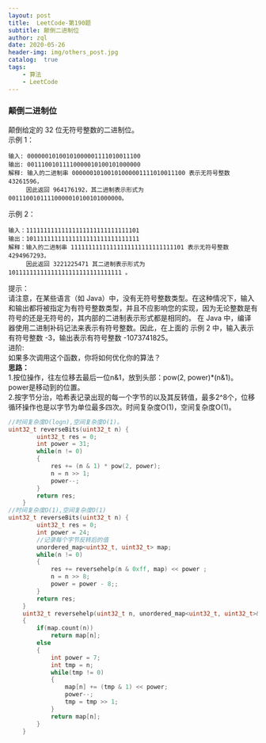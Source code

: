 ```yaml
---
layout: post
title:  LeetCode-第190题
subtitle: 颠倒二进制位
author: zql
date: 2020-05-26
header-img: img/others_post.jpg
catalog:  true
tags:
    - 算法
    - LeetCode
---
```

### 颠倒二进制位  
颠倒给定的 32 位无符号整数的二进制位。  
示例 1：  
```
输入: 00000010100101000001111010011100
输出: 00111001011110000010100101000000
解释: 输入的二进制串 00000010100101000001111010011100 表示无符号整数 43261596，
     因此返回 964176192，其二进制表示形式为 00111001011110000010100101000000。
```
示例 2：  
```
输入：11111111111111111111111111111101
输出：10111111111111111111111111111111
解释：输入的二进制串 11111111111111111111111111111101 表示无符号整数 4294967293，
     因此返回 3221225471 其二进制表示形式为 10111111111111111111111111111111 。
```
提示：  
请注意，在某些语言（如 Java）中，没有无符号整数类型。在这种情况下，输入和输出都将被指定为有符号整数类型，并且不应影响您的实现，因为无论整数是有符号的还是无符号的，其内部的二进制表示形式都是相同的。
在 Java 中，编译器使用二进制补码记法来表示有符号整数。因此，在上面的 示例 2 中，输入表示有符号整数 -3，输出表示有符号整数 -1073741825。  
进阶:  
如果多次调用这个函数，你将如何优化你的算法？  
**思路：**  
1.按位操作，往左位移去最后一位n&1，放到头部：pow(2, power)*(n&1)。power是移动到的位置。  
2.按字节分治，哈希表记录出现的每一个字节的以及其反转值，最多2^8个，位移循环操作也是以字节为单位最多四次。时间复杂度O(1)，空间复杂度O(1)。  
```c++
//时间复杂度O(logn),空间复杂度O(1)。 
uint32_t reverseBits(uint32_t n) {
        uint32_t res = 0;
        int power = 31;
        while(n != 0)
        {
            res += (n & 1) * pow(2, power);
            n = n >> 1;
            power--; 
        }
        return res;
    }
//时间复杂度O(1),空间复杂度O(1)
uint32_t reverseBits(uint32_t n) {
        uint32_t res = 0;
        int power = 24;
        //记录每个字节反转后的值
        unordered_map<uint32_t, uint32_t> map;
        while(n != 0)
        {
            res += reversehelp(n & 0xff, map) << power ;
            n = n >> 8;
            power = power - 8;; 
        }
        return res;
    }
    uint32_t reversehelp(uint32_t n, unordered_map<uint32_t, uint32_t>& map)
    {
        if(map.count(n))
            return map[n];
        else
        {
            int power = 7;
            int tmp = n;
            while(tmp != 0)
            {
                map[n] += (tmp & 1) << power;
                power--;
                tmp = tmp >> 1;
            }
            return map[n];
        }
    }
```
